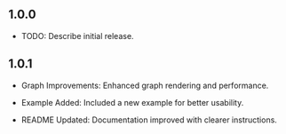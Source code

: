 ## 1.0.0

* TODO: Describe initial release.

## 1.0.1
  * Graph Improvements: Enhanced graph rendering and performance.

  * Example Added: Included a new example for better usability.

  * README Updated: Documentation improved with clearer instructions.